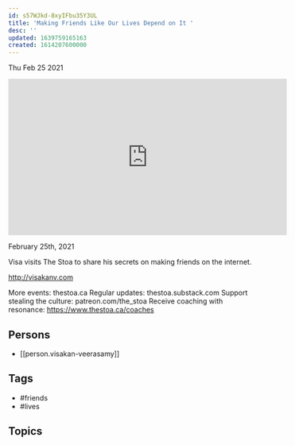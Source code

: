 ```yaml
---
id: s57WJkd-8xyIFbu35Y3UL
title: 'Making Friends Like Our Lives Depend on It '
desc: ''
updated: 1639759165163
created: 1614207600000
---
```





Thu Feb 25 2021

<iframe width="560" height="315" src="https://www.youtube.com/embed/oHD-jQvm3R0" title="Making Friends Like Our Lives Depend on It (Because It Does) w/ Visakan Veerasamy" frameborder="0" allow="accelerometer; autoplay; clipboard-write; encrypted-media; gyroscope; picture-in-picture" allowfullscreen ></iframe>

February 25th, 2021

Visa visits The Stoa to share his secrets on making friends on the internet.

http://visakanv.com

More events: thestoa.ca
Regular updates: thestoa.substack.com
Support stealing the culture: patreon.com/the_stoa
Receive coaching with resonance: https://www.thestoa.ca/coaches

## Persons

- [[person.visakan-veerasamy]]

## Tags

- #friends
- #lives

## Topics



